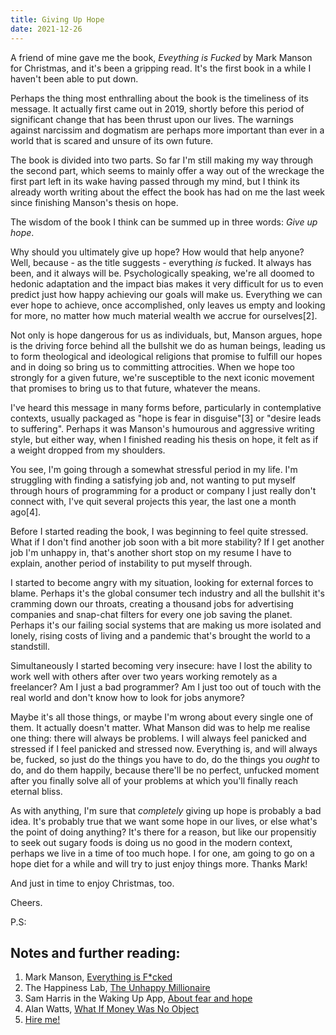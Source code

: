 ```yaml
---
title: Giving Up Hope
date: 2021-12-26
---
```

A friend of mine gave me the book, *Eveything is Fucked* by Mark Manson for Christmas, and it's been a gripping read. It's the first book in a while I haven't been able to put down. 

Perhaps the thing most enthralling about the book is the timeliness of its message. It actually first came out in 2019, shortly before this period of significant change that has been thrust upon our lives. The warnings against narcissim and dogmatism are perhaps more important than ever in a world that is scared and unsure of its own future. 

The book is divided into two parts. So far I'm still making my way through the second part, which seems to mainly offer a way out of the wreckage the first part left in its wake having passed through my mind, but I think its already worth writing about the effect the book has had on me the last week since finishing Manson's thesis on hope. 

The wisdom of the book I think can be summed up in three words: *Give up hope*. 

Why should you ultimately give up hope? How would that help anyone? Well, because - as the title suggests - everything *is* fucked. It always has been, and it always will be. Psychologically speaking, we're all doomed to hedonic adaptation and the impact bias makes it very difficult for us to even predict just how happy achieving our goals will make us. Everything we can ever hope to achieve, once accomplished, only leaves us empty and looking for more, no matter how much material wealth we accrue for ourselves[2].

Not only is hope dangerous for us as individuals, but, Manson argues, hope is the driving force behind all the bullshit we do as human beings, leading us to form theological and ideological religions that promise to fulfill our hopes and in doing so bring us to committing attrocities. When we hope too strongly for a given future, we're susceptible to the next iconic movement that promises to bring us to that future, whatever the means.

I've heard this message in many forms before, particularly in contemplative contexts, usually packaged as "hope is fear in disguise"[3] or "desire leads to suffering". Perhaps it was Manson's humourous and aggressive writing style, but either way, when I finished reading his thesis on hope, it felt as if a weight dropped from my shoulders. 

You see, I'm going through a somewhat stressful period in my life. I'm struggling with finding a satisfying job and, not wanting to put myself through hours of programming for a product or company I just really don't connect with, I've quit several projects this year, the last one a month ago[4].

Before I started reading the book, I was beginning to feel quite stressed. What if I don't find another job soon with a bit more stability? If I get another job I'm unhappy in, that's another short stop on my resume I have to explain, another period of instability to put myself through. 

I started to become angry with my situation, looking for external forces to blame. Perhaps it's the global consumer tech industry and all the bullshit it's cramming down our throats, creating a thousand jobs for advertising companies and snap-chat filters for every one job saving the planet. Perhaps it's our failing social systems that are making us more isolated and lonely, rising costs of living and a pandemic that's brought the world to a standstill.

Simultaneously I started becoming very insecure: have I lost the ability to work well with others after over two years working remotely as a freelancer? Am I just a bad programmer? Am I just too out of touch with the real world and don't know how to look for jobs anymore?  

Maybe it's all those things, or maybe I'm wrong about every single one of them. It actually doesn't matter. What Manson did was to help me realise one thing: there will always be problems. I will always feel panicked and stressed if I feel panicked and stressed now. Everything is, and will always be, fucked, so just do the things you have to do, do the things you *ought* to do, and do them happily, because there'll be no perfect, unfucked moment after you finally solve all of your problems at which you'll finally reach eternal bliss. 

As with anything, I'm sure that *completely* giving up hope is probably a bad idea. It's probably true that we want some hope in our lives, or else what's the point of doing anything? It's there for a reason, but like our propensitiy to seek out sugary foods is doing us no good in the modern context, perhaps we live in a time of too much hope. I for one, am going to go on a hope diet for a while and will try to just enjoy things more. Thanks Mark!

And just in time to enjoy Christmas, too.

Cheers.

P.S: 

## Notes and further reading:
1. Mark Manson, [Everything is F*cked](https://markmanson.net/books/everything-is-fucked)
2. The Happiness Lab, [The Unhappy Millionaire](https://www.happinesslab.fm/season-1-episodes/the-unhappy-millionaire)
3. Sam Harris in the Waking Up App, [About fear and hope](https://www.reddit.com/r/Wakingupapp/comments/qc3i4l/about_fear_and_hope/)
4. Alan Watts, [What If Money Was No Object](https://genius.com/Alan-watts-what-if-money-was-no-object-annotated)
5. [Hire me!](hire-me.html)